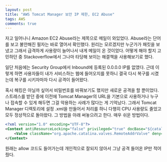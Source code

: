 ```yaml
---
layout: post
title: "AWS Tomcat Manager 보안 IP 제한, EC2 Abuse"
tags: AWS
comments: true
---
```


자고 일어나니 Amazon EC2 Abuse라는 제목으로  메일이 와있었다.  Abuse라는 단어를 보고 불안해진 필자는 바로 열어서 확인했다. 원리는 모르겠지만 누군가가 패킷을 보냈고 그래서 급격하게 사용량이 늘어나서 내게 메일이 온 것이었다. 어떻게 해야 할지 고민하던 중 Stackoverflow에서 그나마 타당해 보이는 해결책을 사용해보기로 했다.

일단 처음에는 Security Group에서 Inbound에 등록된 0.0.0.0 IP를 없앴다. 근데 이렇게 하면 사용자들이 내가 서비스하는 웹에 들어오지를 못하니 결국 다시 복구를 시켰는데 복구를 시키자마자 다시 공격이 들어왔다.

혹시 해킹은 아닐까 싶어서 비밀번호를 바꿔보기도 했지만 새로운 공격을 할 뿐이었다. 스트레스를 받던 중에 이전에 Tomcat Manager의 URL을 기본으로 사용하거나 누구나 접속할 수 있게 해두면 그걸 악용하는 사례가 많다는 게 기억났다. 그래서 Tomcat Manager 디렉토리에 설정 .xml을 만들어서 처리를 하니 다행히 CPU 사용량도 줄었고 모두 정상적으로 돌아왔다. 그 방법을 아래 써놓으려고 한다. 매우 쉬운 방법이다.

```xml
<?xml version="1.0" encoding="UTF-8"?>
<Context antiResourceLocking="false" privileged="true" docBase="${catalina.home}/webapps/manager">
    <Valve className="org.apache.catalina.valves.RemoteAddrValve" deny="47.52.210.*"/>
</Context>
```

원래는 allow 코드도 들어가는데 개인적으로 잘되지 않아서 그냥 공격 들어온 IP만 적어줬다.